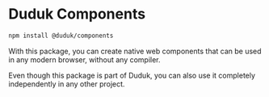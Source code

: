 # Duduk Components

```bash
npm install @duduk/components
```

With this package, you can create native web components that can be used in any modern browser, without any compiler.

Even though this package is part of Duduk, you can also use it completely independently in any other project.
